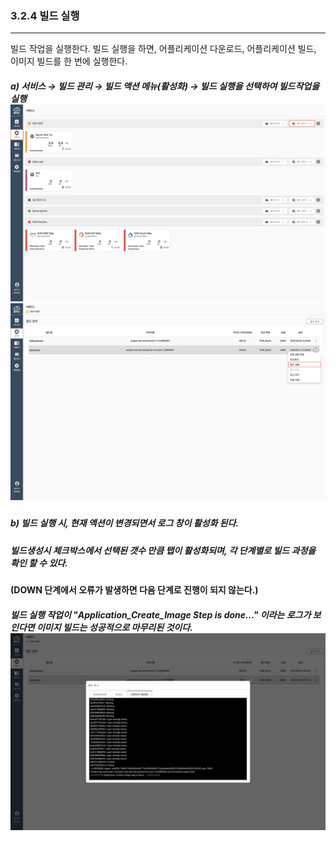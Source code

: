 ### 3.2.4 빌드 실행

---

빌드 작업을 실행한다. 빌드 실행을 하면, 어플리케이션 다운로드, 어플리케이션 빌드, 이미지 빌드를 한 번에 실행한다.

##### **a\) 서비스 **→** 빌드 관리 **→ 빌드 액션 메뉴\(활성화\) → 빌드 실행을** 선택하여 빌드작업을 실행**![](/assets/KR/3.0.0/3.2.4_1.png)![](/assets/KR/3.0.0/3.2.4_2.png)

##### b\) 빌드 실행 시, 현재 액션이 변경되면서 로그 창이 활성화 된다.

##### 빌드생성시 체크박스에서 선택된  갯수 만큼 탭이 활성화되며, 각 단계별로 빌드 과정을 확인 할 수 있다.

**\(DOWN 단계에서 오류가 발생하면 다음 단계로 진행이 되지 않는다.\)**

##### 빌드 실행 작업이 "Application\_Create\_Image Step is done..." 이라는 로그가 보인다면 이미지 빌드는 성공적으로 마무리된 것이다. ![](/assets/KR/3.0.0/3.2.4_3.png)



